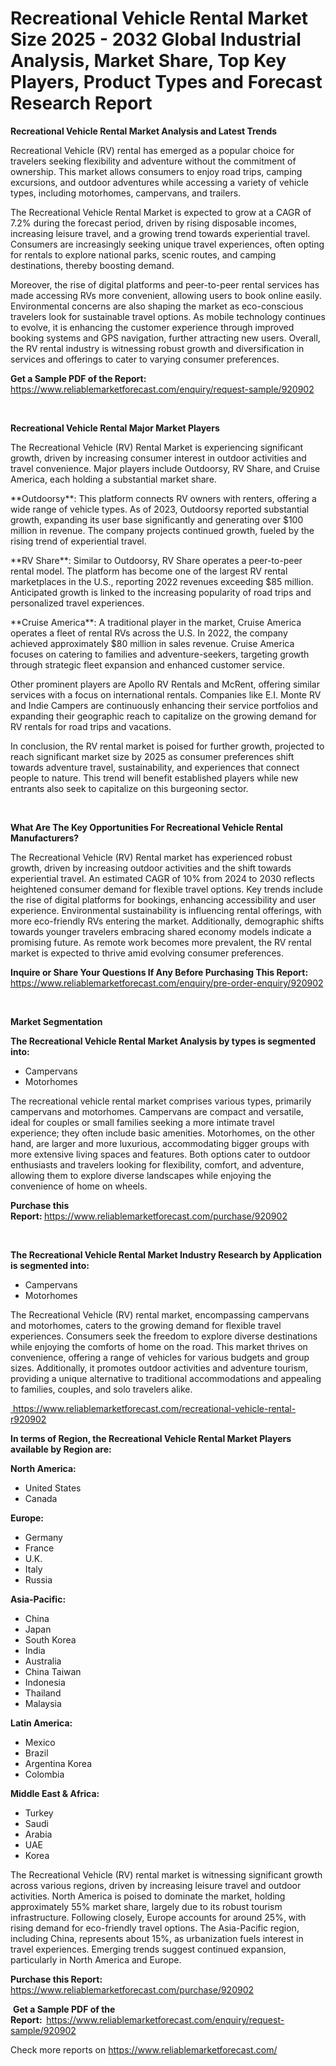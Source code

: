 <p><h1>Recreational Vehicle Rental Market Size 2025 - 2032 Global Industrial Analysis, Market Share, Top Key Players, Product Types and Forecast Research Report</h1></p><p><strong>Recreational Vehicle Rental Market Analysis and Latest Trends</strong></p>
<p><p>Recreational Vehicle (RV) rental has emerged as a popular choice for travelers seeking flexibility and adventure without the commitment of ownership. This market allows consumers to enjoy road trips, camping excursions, and outdoor adventures while accessing a variety of vehicle types, including motorhomes, campervans, and trailers. </p><p>The Recreational Vehicle Rental Market is expected to grow at a CAGR of 7.2% during the forecast period, driven by rising disposable incomes, increasing leisure travel, and a growing trend towards experiential travel. Consumers are increasingly seeking unique travel experiences, often opting for rentals to explore national parks, scenic routes, and camping destinations, thereby boosting demand. </p><p>Moreover, the rise of digital platforms and peer-to-peer rental services has made accessing RVs more convenient, allowing users to book online easily. Environmental concerns are also shaping the market as eco-conscious travelers look for sustainable travel options. As mobile technology continues to evolve, it is enhancing the customer experience through improved booking systems and GPS navigation, further attracting new users. Overall, the RV rental industry is witnessing robust growth and diversification in services and offerings to cater to varying consumer preferences.</p></p>
<p><strong>Get a Sample PDF of the Report:&nbsp;</strong> <a href="https://www.reliablemarketforecast.com/enquiry/request-sample/920902?utm_campaign=2736&utm_medium=2&utm_source=Github&utm_content=ia&utm_term=06032025&utm_id=recreational-vehicle-rental">https://www.reliablemarketforecast.com/enquiry/request-sample/920902</a></p>
<p>&nbsp;</p>
<p><strong>Recreational Vehicle Rental Major Market Players</strong></p>
<p><p>The Recreational Vehicle (RV) Rental Market is experiencing significant growth, driven by increasing consumer interest in outdoor activities and travel convenience. Major players include Outdoorsy, RV Share, and Cruise America, each holding a substantial market share.</p><p>**Outdoorsy**: This platform connects RV owners with renters, offering a wide range of vehicle types. As of 2023, Outdoorsy reported substantial growth, expanding its user base significantly and generating over $100 million in revenue. The company projects continued growth, fueled by the rising trend of experiential travel.</p><p>**RV Share**: Similar to Outdoorsy, RV Share operates a peer-to-peer rental model. The platform has become one of the largest RV rental marketplaces in the U.S., reporting 2022 revenues exceeding $85 million. Anticipated growth is linked to the increasing popularity of road trips and personalized travel experiences.</p><p>**Cruise America**: A traditional player in the market, Cruise America operates a fleet of rental RVs across the U.S. In 2022, the company achieved approximately $80 million in sales revenue. Cruise America focuses on catering to families and adventure-seekers, targeting growth through strategic fleet expansion and enhanced customer service.</p><p>Other prominent players are Apollo RV Rentals and McRent, offering similar services with a focus on international rentals. Companies like E.I. Monte RV and Indie Campers are continuously enhancing their service portfolios and expanding their geographic reach to capitalize on the growing demand for RV rentals for road trips and vacations.</p><p>In conclusion, the RV rental market is poised for further growth, projected to reach significant market size by 2025 as consumer preferences shift towards adventure travel, sustainability, and experiences that connect people to nature. This trend will benefit established players while new entrants also seek to capitalize on this burgeoning sector.</p></p>
<p>&nbsp;</p>
<p><strong>What Are The Key Opportunities For Recreational Vehicle Rental Manufacturers?</strong></p>
<p><p>The Recreational Vehicle (RV) Rental market has experienced robust growth, driven by increasing outdoor activities and the shift towards experiential travel. An estimated CAGR of 10% from 2024 to 2030 reflects heightened consumer demand for flexible travel options. Key trends include the rise of digital platforms for bookings, enhancing accessibility and user experience. Environmental sustainability is influencing rental offerings, with more eco-friendly RVs entering the market. Additionally, demographic shifts towards younger travelers embracing shared economy models indicate a promising future. As remote work becomes more prevalent, the RV rental market is expected to thrive amid evolving consumer preferences.</p></p>
<p><strong>Inquire or Share Your Questions If Any Before Purchasing This Report:</strong> <a href="https://www.reliablemarketforecast.com/enquiry/pre-order-enquiry/920902?utm_campaign=2736&utm_medium=2&utm_source=Github&utm_content=ia&utm_term=06032025&utm_id=recreational-vehicle-rental">https://www.reliablemarketforecast.com/enquiry/pre-order-enquiry/920902</a></p>
<p>&nbsp;</p>
<p><strong>Market Segmentation</strong></p>
<p><strong>The Recreational Vehicle Rental Market Analysis by types is segmented into:</strong></p>
<p><ul><li>Campervans</li><li>Motorhomes</li></ul></p>
<p><p>The recreational vehicle rental market comprises various types, primarily campervans and motorhomes. Campervans are compact and versatile, ideal for couples or small families seeking a more intimate travel experience; they often include basic amenities. Motorhomes, on the other hand, are larger and more luxurious, accommodating bigger groups with more extensive living spaces and features. Both options cater to outdoor enthusiasts and travelers looking for flexibility, comfort, and adventure, allowing them to explore diverse landscapes while enjoying the convenience of home on wheels.</p></p>
<p><strong>Purchase this Report:&nbsp;</strong><a href="https://www.reliablemarketforecast.com/purchase/920902?utm_campaign=2736&utm_medium=2&utm_source=Github&utm_content=ia&utm_term=06032025&utm_id=recreational-vehicle-rental">https://www.reliablemarketforecast.com/purchase/920902</a></p>
<p>&nbsp;</p>
<p><strong>The Recreational Vehicle Rental Market Industry Research by Application is segmented into:</strong></p>
<p><ul><li>Campervans</li><li>Motorhomes</li></ul></p>
<p><p>The Recreational Vehicle (RV) rental market, encompassing campervans and motorhomes, caters to the growing demand for flexible travel experiences. Consumers seek the freedom to explore diverse destinations while enjoying the comforts of home on the road. This market thrives on convenience, offering a range of vehicles for various budgets and group sizes. Additionally, it promotes outdoor activities and adventure tourism, providing a unique alternative to traditional accommodations and appealing to families, couples, and solo travelers alike.</p></p>
<p><a href="https://www.reliablemarketforecast.com/recreational-vehicle-rental-r920902?utm_campaign=2736&utm_medium=2&utm_source=Github&utm_content=ia&utm_term=06032025&utm_id=recreational-vehicle-rental">&nbsp;https://www.reliablemarketforecast.com/recreational-vehicle-rental-r920902</a></p>
<p><strong>In terms of Region, the Recreational Vehicle Rental Market Players available by Region are:</strong></p>
<p>
    <p> <strong> North America: </strong>
        <ul>
            <li>United States</li>
            <li>Canada</li>
        </ul>
        </p> 
    <p> <strong> Europe: </strong>
        <ul>
            <li>Germany</li>
            <li>France</li>
            <li>U.K.</li>
            <li>Italy</li>
            <li>Russia</li>
        </ul>
        </p> 
    <p> <strong> Asia-Pacific: </strong>
        <ul>
            <li>China</li>
            <li>Japan</li>
            <li>South Korea</li>
            <li>India</li>
            <li>Australia</li>
            <li>China Taiwan</li>
            <li>Indonesia</li>
            <li>Thailand</li>
            <li>Malaysia</li>
        </ul>
        </p> 
    <p> <strong> Latin America: </strong>
        <ul>
            <li>Mexico</li>
            <li>Brazil</li>
            <li>Argentina Korea</li>
            <li>Colombia</li>
        </ul>
        </p> 
    <p> <strong> Middle East & Africa: </strong>
        <ul>
            <li>Turkey</li>
            <li>Saudi</li>
            <li>Arabia</li>
            <li>UAE</li>
            <li>Korea</li>
        </ul>
    </p>
    </p>
<p><p>The Recreational Vehicle (RV) rental market is witnessing significant growth across various regions, driven by increasing leisure travel and outdoor activities. North America is poised to dominate the market, holding approximately 55% market share, largely due to its robust tourism infrastructure. Following closely, Europe accounts for around 25%, with rising demand for eco-friendly travel options. The Asia-Pacific region, including China, represents about 15%, as urbanization fuels interest in travel experiences. Emerging trends suggest continued expansion, particularly in North America and Europe.</p></p>
<p><strong>Purchase this Report: </strong><a href="https://www.reliablemarketforecast.com/purchase/920902?utm_campaign=2736&utm_medium=2&utm_source=Github&utm_content=ia&utm_term=06032025&utm_id=recreational-vehicle-rental">https://www.reliablemarketforecast.com/purchase/920902</a></p>
<p>&nbsp;<strong>Get a Sample PDF of the Report:&nbsp;&nbsp;</strong><a href="https://www.reliablemarketforecast.com/enquiry/request-sample/920902?utm_campaign=2736&utm_medium=2&utm_source=Github&utm_content=ia&utm_term=06032025&utm_id=recreational-vehicle-rental">https://www.reliablemarketforecast.com/enquiry/request-sample/920902</a></p>
<p><strong></strong></p>
<p>Check more reports on <a href="https://www.reliablemarketforecast.com/?utm_campaign=2736&utm_medium=2&utm_source=Github&utm_content=ia&utm_term=06032025&utm_id=recreational-vehicle-rental">https://www.reliablemarketforecast.com/</a></p>